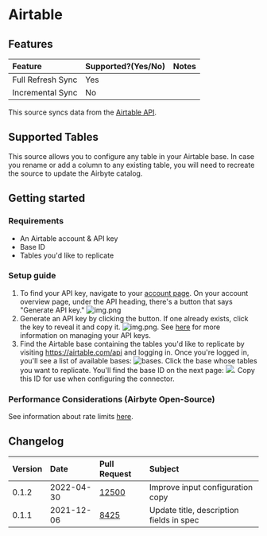 # Airtable

## Features

| Feature | Supported?\(Yes/No\) | Notes |
| :--- | :--- | :--- |
| Full Refresh Sync | Yes |  |
| Incremental Sync | No |  |

This source syncs data from the [Airtable API](https://airtable.com/api).

## Supported Tables

This source allows you to configure any table in your Airtable base. In case you rename or add a column to any existing table, you will need to recreate the source to update the Airbyte catalog. 

## Getting started

### Requirements

* An Airtable account & API key
* Base ID
* Tables you'd like to replicate

### Setup guide
1. To find your API key, navigate to your [account page](https://airtable.com/account). On your account overview page, under the API heading, there's a button that says "Generate API key."
![img.png](../../.gitbook/assets/airtable_api_key1.png)
2. Generate an API key by clicking the button. If one already exists, click the key to reveal it and copy it. ![img.png](../../.gitbook/assets/airtable_api_key2.png). See [here](https://support.airtable.com/hc/en-us/articles/219046777-How-do-I-get-my-API-key-) for more information on managing your API keys. 
3. Find the Airtable base containing the tables you'd like to replicate by visiting https://airtable.com/api and logging in. Once you're logged in, you'll see a list of available bases: ![bases](../../.gitbook/assets/airtable_bases_ui_list1.png). Click the base whose tables you want to replicate. You'll find the base ID on the next page: ![](../../.gitbook/assets/airtable_base_id.png). Copy this ID for use when configuring the connector. 

### Performance Considerations (Airbyte Open-Source)

See information about rate limits [here](https://support.airtable.com/hc/en-us/articles/203313985-Public-REST-API).

## Changelog

| Version | Date | Pull Request | Subject |
|:--------| :--------  | :-----       | :------ |
| 0.1.2   | 2022-04-30 | [12500](https://github.com/airbytehq/airbyte/pull/12500) | Improve input configuration copy                                                             |
| 0.1.1   | 2021-12-06 | [8425](https://github.com/airbytehq/airbyte/pull/8425) | Update title, description fields in spec |
